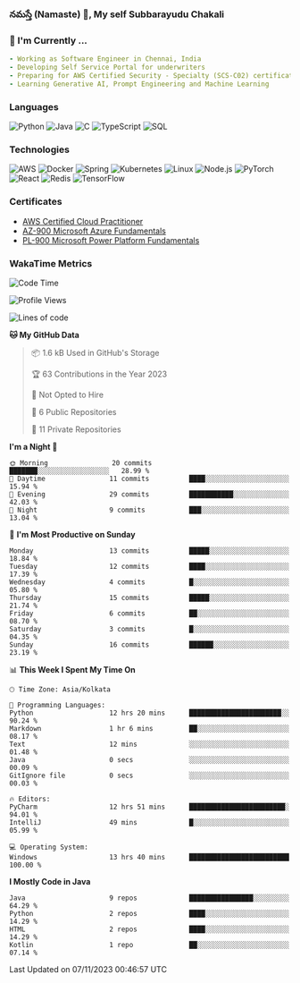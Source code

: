 ### నమస్తే (Namaste) 🙏, My self Subbarayudu Chakali 

<!--
Header Image slot
-->
### 🔨 I'm Currently ...
```yaml
- Working as Software Engineer in Chennai, India 
- Developing Self Service Portal for underwriters
- Preparing for AWS Certified Security - Specialty (SCS-C02) certification
- Learning Generative AI, Prompt Engineering and Machine Learning
```

<!--
### Education
### Experience
### Projects -->

### Languages

![Python](https://img.shields.io/badge/-Python-000?&logo=Python)
![Java](https://img.shields.io/badge/-Java-000?&logo=Java&logoColor=007396)
![C](https://img.shields.io/badge/-C-000?&logo=C)
![TypeScript](https://img.shields.io/badge/-TypeScript-000?&logo=TypeScript)
![SQL](https://img.shields.io/badge/-SQL-000?&logo=MySQL)


### Technologies

![AWS](https://img.shields.io/badge/-AWS-000?&logo=Amazon-AWS&logoColor=F90)
![Docker](https://img.shields.io/badge/-Docker-000?&logo=Docker)
![Spring](https://img.shields.io/badge/-Spring-000?&logo=Spring)
![Kubernetes](https://img.shields.io/badge/-Kubernetes-000?&logo=Kubernetes)
![Linux](https://img.shields.io/badge/-Linux-000?&logo=Linux)
![Node.js](https://img.shields.io/badge/-Node.js-000?&logo=node.js)
![PyTorch](https://img.shields.io/badge/-PyTorch-000?&logo=PyTorch)
![React](https://img.shields.io/badge/-React-000?&logo=React)
![Redis](https://img.shields.io/badge/-Redis-000?&logo=Redis)
![TensorFlow](https://img.shields.io/badge/-TensorFlow-000?&logo=TensorFlow)

### Certificates
* [AWS Certified Cloud Practitioner](https://www.credly.com/badges/62900457-e8b0-4032-a2ea-c938088fd784/public_url)
* [AZ-900 Microsoft Azure Fundamentals](https://www.credly.com/badges/d57d7a2d-3d84-4c02-bf04-6d015b4d5fe9/public_url)
* [PL-900 Microsoft Power Platform Fundamentals](https://www.subbarayudu-chakali.com)
  




### WakaTime Metrics
<!--
Waatime metrics
-->
<!--START_SECTION:waka-->
![Code Time](http://img.shields.io/badge/Code%20Time-31%20hrs%2057%20mins-blue)

![Profile Views](http://img.shields.io/badge/Profile%20Views-99-blue)

![Lines of code](https://img.shields.io/badge/From%20Hello%20World%20I%27ve%20Written-5.6%20thousand%20lines%20of%20code-blue)

**🐱 My GitHub Data** 

> 📦 1.6 kB Used in GitHub's Storage 
 > 
> 🏆 63 Contributions in the Year 2023
 > 
> 🚫 Not Opted to Hire
 > 
> 📜 6 Public Repositories 
 > 
> 🔑 11 Private Repositories 
 > 
**I'm a Night 🦉** 

```text
🌞 Morning                20 commits          ███████░░░░░░░░░░░░░░░░░░   28.99 % 
🌆 Daytime                11 commits          ████░░░░░░░░░░░░░░░░░░░░░   15.94 % 
🌃 Evening                29 commits          ███████████░░░░░░░░░░░░░░   42.03 % 
🌙 Night                  9 commits           ███░░░░░░░░░░░░░░░░░░░░░░   13.04 % 
```
📅 **I'm Most Productive on Sunday** 

```text
Monday                   13 commits          █████░░░░░░░░░░░░░░░░░░░░   18.84 % 
Tuesday                  12 commits          ████░░░░░░░░░░░░░░░░░░░░░   17.39 % 
Wednesday                4 commits           █░░░░░░░░░░░░░░░░░░░░░░░░   05.80 % 
Thursday                 15 commits          █████░░░░░░░░░░░░░░░░░░░░   21.74 % 
Friday                   6 commits           ██░░░░░░░░░░░░░░░░░░░░░░░   08.70 % 
Saturday                 3 commits           █░░░░░░░░░░░░░░░░░░░░░░░░   04.35 % 
Sunday                   16 commits          ██████░░░░░░░░░░░░░░░░░░░   23.19 % 
```


📊 **This Week I Spent My Time On** 

```text
🕑︎ Time Zone: Asia/Kolkata

💬 Programming Languages: 
Python                   12 hrs 20 mins      ███████████████████████░░   90.24 % 
Markdown                 1 hr 6 mins         ██░░░░░░░░░░░░░░░░░░░░░░░   08.17 % 
Text                     12 mins             ░░░░░░░░░░░░░░░░░░░░░░░░░   01.48 % 
Java                     0 secs              ░░░░░░░░░░░░░░░░░░░░░░░░░   00.09 % 
GitIgnore file           0 secs              ░░░░░░░░░░░░░░░░░░░░░░░░░   00.03 % 

🔥 Editors: 
PyCharm                  12 hrs 51 mins      ████████████████████████░   94.01 % 
IntelliJ                 49 mins             █░░░░░░░░░░░░░░░░░░░░░░░░   05.99 % 

💻 Operating System: 
Windows                  13 hrs 40 mins      █████████████████████████   100.00 % 
```

**I Mostly Code in Java** 

```text
Java                     9 repos             ████████████████░░░░░░░░░   64.29 % 
Python                   2 repos             ████░░░░░░░░░░░░░░░░░░░░░   14.29 % 
HTML                     2 repos             ████░░░░░░░░░░░░░░░░░░░░░   14.29 % 
Kotlin                   1 repo              ██░░░░░░░░░░░░░░░░░░░░░░░   07.14 % 
```




 Last Updated on 07/11/2023 00:46:57 UTC
<!--END_SECTION:waka-->
